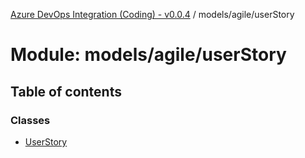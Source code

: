 [Azure DevOps Integration (Coding) - v0.0.4](../README.md) / models/agile/userStory

# Module: models/agile/userStory

## Table of contents

### Classes

- [UserStory](../classes/models_agile_userStory.UserStory.md)
